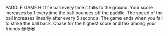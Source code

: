 PADDLE GAME
Hit the ball every time it falls to the ground.
Your score increases by 1 everytime the ball
bounces off the paddle. The speed of the ball increases
linearly after every 5 seconds. The game ends when you fail 
to strike the ball back. Chase for the highest score and
flex among your friends 😎😎😎